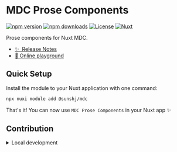 <!--
Get your module up and running quickly.

Find and replace all on all files (CMD+SHIFT+F):
- Name: MDC Prose Components
- Package name: @sunshj/mdc
- Description: Prose components for Nuxt MDC.
-->

# MDC Prose Components

[![npm version][npm-version-src]][npm-version-href]
[![npm downloads][npm-downloads-src]][npm-downloads-href]
[![License][license-src]][license-href]
[![Nuxt][nuxt-src]][nuxt-href]

Prose components for Nuxt MDC.

- [✨ &nbsp;Release Notes](/CHANGELOG.md)
- [🏀 Online playground](https://stackblitz.com/~/github.com/sunshj/mdc?file=playground/app.vue)

## Quick Setup

Install the module to your Nuxt application with one command:

```bash
npx nuxi module add @sunshj/mdc
```

That's it! You can now use `MDC Prose Components` in your Nuxt app ✨

## Contribution

<details>
  <summary>Local development</summary>

```bash
  # Install dependencies
  npm install

  # Generate type stubs
  npm run dev:prepare

  # Develop with the playground
  npm run dev

  # Build the playground
  npm run dev:build

  # Run ESLint
  npm run lint

  # Run Vitest
  npm run test
  npm run test:watch

  # Release new version
  npm run release
```

</details>

<!-- Badges -->

[npm-version-src]: https://img.shields.io/npm/v/@sunshj/mdc/latest.svg?style=flat&colorA=020420&colorB=00DC82
[npm-version-href]: https://npmjs.com/package/@sunshj/mdc
[npm-downloads-src]: https://img.shields.io/npm/dm/@sunshj/mdc.svg?style=flat&colorA=020420&colorB=00DC82
[npm-downloads-href]: https://npm.chart.dev/@sunshj/mdc
[license-src]: https://img.shields.io/npm/l/@sunshj/mdc.svg?style=flat&colorA=020420&colorB=00DC82
[license-href]: https://npmjs.com/package/@sunshj/mdc
[nuxt-src]: https://img.shields.io/badge/Nuxt-020420?logo=nuxt.js
[nuxt-href]: https://nuxt.com
